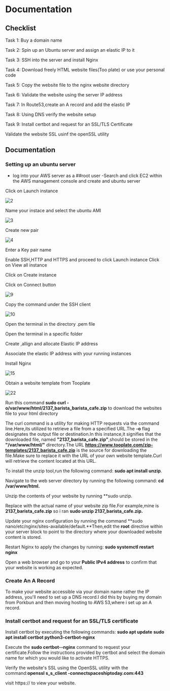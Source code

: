 # Documentation
## Checklist

Task 1: Buy a domain name

Task 2: Spin up an Ubuntu server and assign an elastic IP to it

Task 3: SSH into the server and install Nginx

Task 4: Download freely HTML website files(Too plate) or use your personal code

Task 5: Copy the website file to the nginx website directory
 
Task 6: Validate the website using the server IP address

Task 7: In Route53,create an A record and add the elastic IP

Task 8: Using DNS verify the website setup

Task 9: Install certbot and request for an SSL/TLS Certificate

Validate the website SSL usinf the openSSL utility

## Documentation

### Setting up an ubuntu server
 - log into your AWS server as a ##root user
 -Search and click EC2 within the AWS management console and create and ubuntu server

Click on Launch instance

![2](images/Img%202.png)

Name your instace and select the ubuntu AMI

![3](images/Img%203.png)

Create new pair

![4](images/Img%204.png)

Enter a Key pair name

Enable SSH,HTTP and HTTPS and proceed to click Launch instance
Click on View all instance

Click on Create instance

Click on Connect button

![9](images/Img%209.png)

Copy the command under the SSH client

![10](images/Img%2010.png)

Open the terminal in the directory .pem file

Open the terminal in a specific folder

Create ,allign and allocate Elastic IP address

Associate the elastic IP address with your running instances

Install Nginx

![15](images/Img%2015.png)

Obtain a website template from Tooplate

![22](images/22.png)

Run this command **sudo curl -o/var/www/html/2137_barista_barista_cafe.zip** to download the websites file to your html directory

The curl command is a utility for making HTTP requests via the command line.Here,its utilized to retrieve a file from a specified URL.The **-o** flag designates the output file or destination.In this instance,it signifies that the downloaded file, named **"2137_barista_cafe.zip"**,should be stored in the **"/var/www/html/"** directory.The URL **https://www.tooplate.com/zip-templates/2137_barista_cafe.zip** is the source for downloading the file.Make sure to replace it with the URL of your own website template.Curl will retrieve the content located at this URL.

To install the unzip tool,run the following command: **sudo apt install unzip**.

Navigate to the web server directory by running the following command: **cd /var/www/html.**

Unzip the contents of your website by running **sudo unzip<website template name>.

Replace <website template name>with the actual name of your website zip file.For example,mine is **2137_barista_cafe.zip** so i ran **sudo unzip 2137_barista_cafe.zip.**

Update your nginx configuration by running the command **sudo nano/etc/nginx/sites-available/default.**Then,edit the **root** directive within your server block to point to the directory where your downloaded website content is stored.

Restart Nginx to apply the changes by running: **sudo systemctl restart nginx**

Open a web browser and go to your **Public IPv4 address** to confirm that your website is working as expected.

### Create An A Record

To make your website accessible via your domain name rather the IP address, you'll need to set up a DNS record.I did this by buying my domain from Porkbun and then moving hosting to AWS 53,where i set up an A record.

### Install certbot and request for an SSL/TLS certificate

Install certbot by executing the following commands: **sudo apt update** **sudo apt install certbot python3-certbot-nginx**

Execute the **sudo certbot--nginx** command to request your certificate.Follow the instructions provided by certbot and select the domain name for which you would like to activate HTTPS.

Verify the website's SSL using the OpenSSL utility with the command:**openssl s_s_client -connectspaceshiptoday.com:443**

visit https://<spaceshiptoday> to view your website.

















